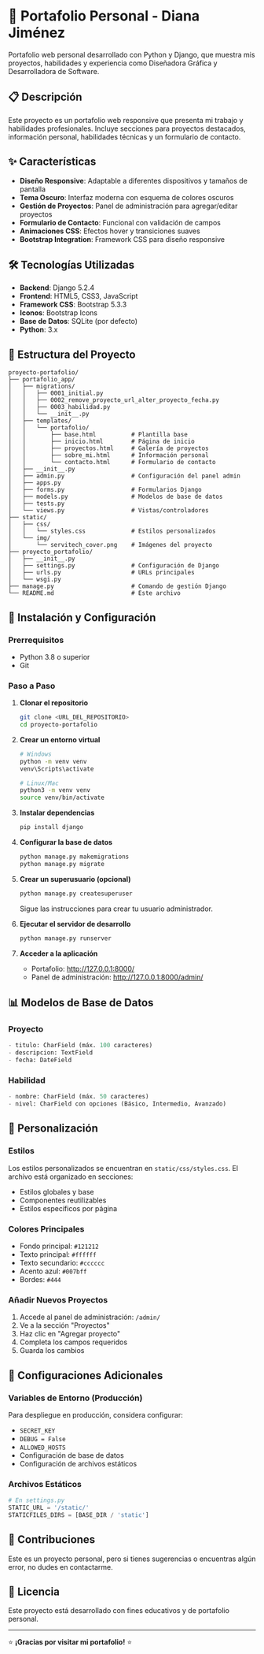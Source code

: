 # 🌟 Portafolio Personal - Diana Jiménez

Portafolio web personal desarrollado con Python y Django, que muestra mis proyectos, habilidades y experiencia como Diseñadora Gráfica y Desarrolladora de Software.

## 📋 Descripción

Este proyecto es un portafolio web responsive que presenta mi trabajo y habilidades profesionales. Incluye secciones para proyectos destacados, información personal, habilidades técnicas y un formulario de contacto.

## ✨ Características

- **Diseño Responsive**: Adaptable a diferentes dispositivos y tamaños de pantalla
- **Tema Oscuro**: Interfaz moderna con esquema de colores oscuros
- **Gestión de Proyectos**: Panel de administración para agregar/editar proyectos
- **Formulario de Contacto**: Funcional con validación de campos
- **Animaciones CSS**: Efectos hover y transiciones suaves
- **Bootstrap Integration**: Framework CSS para diseño responsive

## 🛠️ Tecnologías Utilizadas

- **Backend**: Django 5.2.4
- **Frontend**: HTML5, CSS3, JavaScript
- **Framework CSS**: Bootstrap 5.3.3
- **Iconos**: Bootstrap Icons
- **Base de Datos**: SQLite (por defecto)
- **Python**: 3.x

## 📁 Estructura del Proyecto

```
proyecto-portafolio/
├── portafolio_app/
│   ├── migrations/
│   │   ├── 0001_initial.py
│   │   ├── 0002_remove_proyecto_url_alter_proyecto_fecha.py
│   │   ├── 0003_habilidad.py
│   │   └── __init__.py
│   ├── templates/
│   │   └── portafolio/
│   │       ├── base.html          # Plantilla base
│   │       ├── inicio.html        # Página de inicio
│   │       ├── proyectos.html     # Galería de proyectos
│   │       ├── sobre_mi.html      # Información personal
│   │       └── contacto.html      # Formulario de contacto
│   ├── __init__.py
│   ├── admin.py                   # Configuración del panel admin
│   ├── apps.py
│   ├── forms.py                   # Formularios Django
│   ├── models.py                  # Modelos de base de datos
│   ├── tests.py
│   └── views.py                   # Vistas/controladores
├── static/
│   ├── css/
│   │   └── styles.css             # Estilos personalizados
│   └── img/
│       └── servitech_cover.png    # Imágenes del proyecto
├── proyecto_portafolio/
│   ├── __init__.py
│   ├── settings.py                # Configuración de Django
│   ├── urls.py                    # URLs principales
│   └── wsgi.py
├── manage.py                      # Comando de gestión Django
└── README.md                      # Este archivo
```

## 🚀 Instalación y Configuración

### Prerrequisitos

- Python 3.8 o superior
- Git

### Paso a Paso

1. **Clonar el repositorio**
   ```bash
   git clone <URL_DEL_REPOSITORIO>
   cd proyecto-portafolio
   ```

2. **Crear un entorno virtual**
   ```bash
   # Windows
   python -m venv venv
   venv\Scripts\activate

   # Linux/Mac
   python3 -m venv venv
   source venv/bin/activate
   ```

3. **Instalar dependencias**
   ```bash
   pip install django
   ```

4. **Configurar la base de datos**
   ```bash
   python manage.py makemigrations
   python manage.py migrate
   ```

5. **Crear un superusuario (opcional)**
   ```bash
   python manage.py createsuperuser
   ```
   Sigue las instrucciones para crear tu usuario administrador.

6. **Ejecutar el servidor de desarrollo**
   ```bash
   python manage.py runserver
   ```

7. **Acceder a la aplicación**
   - Portafolio: http://127.0.0.1:8000/
   - Panel de administración: http://127.0.0.1:8000/admin/

## 📊 Modelos de Base de Datos

### Proyecto
```python
- titulo: CharField (máx. 100 caracteres)
- descripcion: TextField
- fecha: DateField
```

### Habilidad
```python
- nombre: CharField (máx. 50 caracteres)
- nivel: CharField con opciones (Básico, Intermedio, Avanzado)
```

## 🎨 Personalización

### Estilos
Los estilos personalizados se encuentran en `static/css/styles.css`. El archivo está organizado en secciones:
- Estilos globales y base
- Componentes reutilizables
- Estilos específicos por página

### Colores Principales
- Fondo principal: `#121212`
- Texto principal: `#ffffff`
- Texto secundario: `#cccccc`
- Acento azul: `#007bff`
- Bordes: `#444`

### Añadir Nuevos Proyectos
1. Accede al panel de administración: `/admin/`
2. Ve a la sección "Proyectos"
3. Haz clic en "Agregar proyecto"
4. Completa los campos requeridos
5. Guarda los cambios

## 🔧 Configuraciones Adicionales

### Variables de Entorno (Producción)
Para despliegue en producción, considera configurar:
- `SECRET_KEY`
- `DEBUG = False`
- `ALLOWED_HOSTS`
- Configuración de base de datos
- Configuración de archivos estáticos

### Archivos Estáticos
```python
# En settings.py
STATIC_URL = '/static/'
STATICFILES_DIRS = [BASE_DIR / 'static']
```

## 🤝 Contribuciones

Este es un proyecto personal, pero si tienes sugerencias o encuentras algún error, no dudes en contactarme.

## 📄 Licencia

Este proyecto está desarrollado con fines educativos y de portafolio personal.

---

⭐ **¡Gracias por visitar mi portafolio!** ⭐
